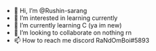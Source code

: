 - 👋 Hi, I’m @Rushin-sarang
- 👀 I’m interested in learning currently
- 🌱 I’m currently learning C (ya im new)
- 💞️ I’m looking to collaborate on nothing rn
- 📫 How to reach me discord RaNdOmBoi#5893

<!---
Rushin-sarang/Rushin-sarang is a ✨ special ✨ repository because its `README.md` (this file) appears on your GitHub profile.
You can click the Preview link to take a look at your changes.
--->
